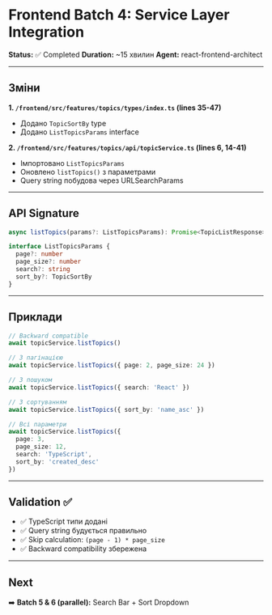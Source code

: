 # Frontend Batch 4: Service Layer Integration

**Status:** ✅ Completed
**Duration:** ~15 хвилин
**Agent:** react-frontend-architect

---

## Зміни

**1. `/frontend/src/features/topics/types/index.ts` (lines 35-47)**
- Додано `TopicSortBy` type
- Додано `ListTopicsParams` interface

**2. `/frontend/src/features/topics/api/topicService.ts` (lines 6, 14-41)**
- Імпортовано `ListTopicsParams`
- Оновлено `listTopics()` з параметрами
- Query string побудова через URLSearchParams

---

## API Signature

```typescript
async listTopics(params?: ListTopicsParams): Promise<TopicListResponse>

interface ListTopicsParams {
  page?: number
  page_size?: number
  search?: string
  sort_by?: TopicSortBy
}
```

---

## Приклади

```typescript
// Backward compatible
await topicService.listTopics()

// З пагінацією
await topicService.listTopics({ page: 2, page_size: 24 })

// З пошуком
await topicService.listTopics({ search: 'React' })

// З сортуванням
await topicService.listTopics({ sort_by: 'name_asc' })

// Всі параметри
await topicService.listTopics({
  page: 3,
  page_size: 12,
  search: 'TypeScript',
  sort_by: 'created_desc'
})
```

---

## Validation ✅

- ✅ TypeScript типи додані
- ✅ Query string будується правильно
- ✅ Skip calculation: `(page - 1) * page_size`
- ✅ Backward compatibility збережена

---

## Next

➡️ **Batch 5 & 6 (parallel):** Search Bar + Sort Dropdown

